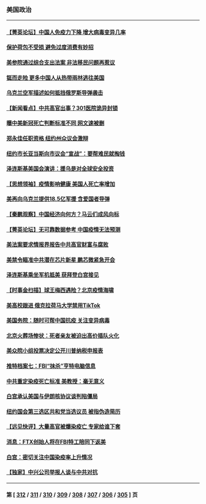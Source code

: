 ### 美国政治
---
#### [【菁英论坛】中国人免疫力下降 增大病毒变异几率](../../pages/ncid1078159/n13889955.md) 
#### [保护荷包不受损 避免过度消费有妙招](../../pages/ncid1078159/n13890069.md) 
#### [美参院通过综合支出法案 非法移民问题再惹议](../../pages/ncid1078159/n13889977.md) 
#### [铤而走险 更多中国人从热带雨林逃往美国](../../pages/ncid1078159/n13889947.md) 
#### [乌克兰空军描述如何抵挡俄罗斯导弹袭击](../../pages/ncid1078159/n13889878.md) 
#### [【新闻看点】中共高官出事？301医院诡异封锁](../../pages/ncid1078159/n13889322.md) 
#### [曝中美新冠死亡判断标准不同 网文速被删](../../pages/ncid1078159/n13889389.md) 
#### [郑永佳任职资格 纽约州众议会激辩](../../pages/ncid1078159/n13889420.md) 
#### [纽约市长亚当斯向市议会“宣战”：要帮难民就掏钱](../../pages/ncid1078159/n13889433.md) 
#### [泽连斯基美国会演讲：援乌是对全球安全投资](../../pages/ncid1078159/n13889343.md) 
#### [【思想领袖】疫情影响健康 美国人死亡率增加](../../pages/ncid1078159/n13866609.md) 
#### [美再向乌克兰提供18.5亿军援 含爱国者导弹](../../pages/ncid1078159/n13889284.md) 
#### [【秦鹏观察】中国经济向何方？马云们成风向标](../../pages/ncid1078159/n13889263.md) 
#### [【菁英论坛】无可靠数据参考 中国疫情无法预测](../../pages/ncid1078159/n13889255.md) 
#### [美法案要求情报界报告中共高官财富与腐败](../../pages/ncid1078159/n13889226.md) 
#### [美禁令瞄准中共潜在芯片新星 鹏芯微紧急开会](../../pages/ncid1078159/n13889181.md) 
#### [泽连斯基乘坐军机抵美 获拜登白宫接见](../../pages/ncid1078159/n13889215.md) 
#### [【时事金扫描】球王梅西遇险？北京疫情海啸](../../pages/ncid1078159/n13889118.md) 
#### [美高校跟进 俄克拉荷马大学禁用TikTok](../../pages/ncid1078159/n13889148.md) 
#### [美国务院：随时可帮中国抗疫 关注变异病毒](../../pages/ncid1078159/n13889183.md) 
#### [北京火葬场惨状：死者亲友被迫出高价插队火化](../../pages/ncid1078159/n13889069.md) 
#### [美众院小组投票决定公开川普纳税申报表](../../pages/ncid1078159/n13888907.md) 
#### [推特档案七：FBI“抹杀”亨特电脑信息](../../pages/ncid1078159/n13888824.md) 
#### [中共重定染疫死亡标准 美教授：毫无意义](../../pages/ncid1078159/n13888721.md) 
#### [白宫承认美国与伊朗核协议谈判陷僵局](../../pages/ncid1078159/n13888676.md) 
#### [纽约国会第三选区共和党当选议员 被指伪造简历](../../pages/ncid1078159/n13888754.md) 
#### [【远见快评】大量高官被爆染疫亡 专家给谁下套](../../pages/ncid1078159/n13888558.md) 
#### [消息：FTX创始人将在FBI特工陪同下返美](../../pages/ncid1078159/n13888648.md) 
#### [白宫：密切关注中国染疫率上升情况](../../pages/ncid1078159/n13888511.md) 
#### [【独家】中兴公司举报人谈与中共对抗](../../pages/ncid1078159/n13888499.md) 

---
#### 第 [ [312](./312.md) / [311](./311.md) / [310](./310.md) / [309](./309.md) / [308](./308.md) / [307](./307.md) / [306](./306.md) / [305](./305.md) ] 页
